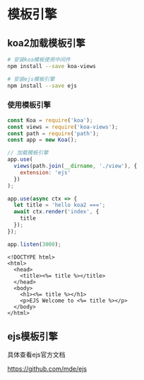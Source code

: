 # 模板引擎

## koa2加载模板引擎

```bash
# 安装koa模板使用中间件
npm install --save koa-views

# 安装ejs模板引擎
npm install --save ejs
```

### 使用模板引擎

```js
const Koa = require('koa');
const views = require('koa-views');
const path = require('path');
const app = new Koa();

// 加载模板引擎
app.use(
  views(path.join(__dirname, './view'), {
    extension: 'ejs'
  })
);

app.use(async ctx => {
  let title = 'hello koa2 ===';
  await ctx.render('index', {
    title
  });
});

app.listen(3000);

```



```ejs
<!DOCTYPE html>
<html>
  <head>
    <title><%= title %></title>
  </head>
  <body>
    <h1><%= title %></h1>
    <p>EJS Welcome to <%= title %></p>
  </body>
</html>
```

## ejs模板引擎

具体查看ejs官方文档

https://github.com/mde/ejs
